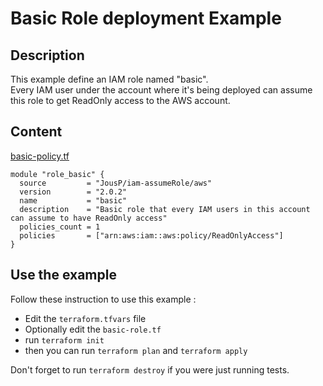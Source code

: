 # Basic Role deployment Example
## Description
This example define an IAM role named "basic".  
Every IAM user under the account where it's being deployed can assume this role to get ReadOnly access to the AWS account.  

## Content
[basic-policy.tf](basic-policy.tf)
```
module "role_basic" {
  source         = "JousP/iam-assumeRole/aws"
  version        = "2.0.2"
  name           = "basic"
  description    = "Basic role that every IAM users in this account can assume to have ReadOnly access"
  policies_count = 1
  policies       = ["arn:aws:iam::aws:policy/ReadOnlyAccess"]
}
```

## Use the example
Follow these instruction to use this example :  
- Edit the `terraform.tfvars` file
- Optionally edit the `basic-role.tf`
- run `terraform init`
- then you can run `terraform plan` and `terraform apply`

Don't forget to run `terraform destroy` if you were just running tests.